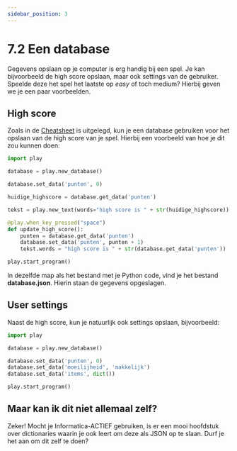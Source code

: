 ```yaml
---
sidebar_position: 3
---
```


# 7.2 Een database
Gegevens opslaan op je computer is erg handig bij een spel.
Je kan bijvoorbeeld de high score opslaan, maar ook settings van de gebruiker. Speelde deze het spel het laatste op *easy* of toch medium? Hierbij geven we je een paar voorbeelden.

## High score
Zoals in de [Cheatsheet](../cheatsheet.md) is uitgelegd, kun je een database gebruiken voor het opslaan van de high score van je spel. Hierbij een voorbeeld van hoe je dit zou kunnen doen:

```python
import play

database = play.new_database()

database.set_data('punten', 0)

huidige_highscore = database.get_data('punten')

tekst = play.new_text(words="high score is " + str(huidige_highscore))

@play.when_key_pressed("space")
def update_high_score():
    punten = database.get_data('punten')
    database.set_data('punten', punten + 1)
    tekst.words = "high score is " + str(database.get_data('punten'))

play.start_program()
```

In dezelfde map als het bestand met je Python code, vind je het bestand **database.json**. Hierin staan de gegevens opgeslagen.

## User settings
Naast de high score, kun je natuurlijk ook settings opslaan, bijvoorbeeld:

```python
import play

database = play.new_database()

database.set_data('punten', 0)
database.set_data('moeilijheid', 'makkelijk')
database.set_data('items', dict())

play.start_program()
``` 

## Maar kan ik dit niet allemaal zelf?
Zeker! Mocht je Informatica-ACTIEF gebruiken, is er een mooi hoofdstuk over dictionaries waarin je ook leert om deze als JSON op te slaan. Durf je het aan om dit zelf te doen?










